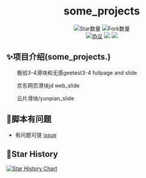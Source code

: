 <div align="center"> 
<h1 align="center">
some_projects
</h1>

![](https://img.shields.io/github/stars/sijiyo/projects?style=social "Star数量")
![](https://img.shields.io/github/forks/sijiyo/projects?style=social "Fork数量")
<br>
[![](https://img.shields.io/github/license/sijiyo/projects "协议")](https://github.com/sijiyo/projects/blob/master/LICENSE)
[![](https://github.com/sijiyo/projects/actions/workflows/main.yml/badge.svg)](https://github.com/sijiyo/projects/actions/workflows/main.yml)
[![](https://github.com/sijiyo/projects/actions/workflows/dev.yml/badge.svg)](https://github.com/sijiyo/projects/actions/workflows/dev.yml)
</div>

## ✨项目介绍(some_projects.)

&emsp;&emsp;极验3-4滑块和无感geetest3-4 fullpage and slide

&emsp;&emsp;京东网页滑块jd web_slide

&emsp;&emsp;云片滑块/yunpian_slide

## 🙋‍脚本有问题
* 有问题可提 [issue](https://github.com/sijiyo/projects/issues)

## 🌟Star History

[![Star History Chart](https://api.star-history.com/svg?repos=sijiyo/projects&type=Date)](https://star-history.com/#sijiyo/projects&Date)
